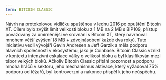 ```yaml
---
term: BITCOIN CLASSIC
---
```


Návrh na protokolovou vidličku spuštěnou v lednu 2016 po opuštění Bitcoin XT. Cílem bylo zvýšit limit velikosti bloku z 1 MB na 2 MB s BIP109, přístup považovaný za umírněnější ve srovnání s Bitcoin XT, který navrhoval mnohem větší zvýšení (8 MB + zdvojnásobení každé dva roky). Tuto iniciativu vedli vývojáři Gavin Andresen a Jeff Garzik a měla podporu hlavních společností v ekosystému, jako je Coinbase. Bitcoin Classic vznikl v kontextu intenzivní eskalace války o velikost bloku a byl klasifikován mezi tábor velkých bloků. Ačkoliv Bitcoin Classic přitáhl pozornost a podporu mnoha hráčů v sektoru, jeho mechanismus aktivace, který vyžadoval 75% podporu od těžařů, byl kontroverzní a nakonec přispěl k jeho neúspěchu.